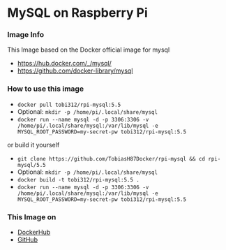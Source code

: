 # MySQL on Raspberry Pi

### Image Info
This Image based on the Docker official image for mysql
* https://hub.docker.com/_/mysql/
* https://github.com/docker-library/mysql

### How to use this image
* ``` docker pull tobi312/rpi-mysql:5.5 ```
* Optional: ``` mkdir -p /home/pi/.local/share/mysql ```
* ``` docker run --name mysql -d -p 3306:3306 -v /home/pi/.local/share/mysql:/var/lib/mysql -e MYSQL_ROOT_PASSWORD=my-secret-pw tobi312/rpi-mysql:5.5 ``` 

or build it yourself
* ``` git clone https://github.com/TobiasH87Docker/rpi-mysql && cd rpi-mysql/5.5 ```
* Optional: ``` mkdir -p /home/pi/.local/share/mysql ```
* ``` docker build -t tobi312/rpi-mysql:5.5 . ``` 
* ``` docker run --name mysql -d -p 3306:3306 -v /home/pi/.local/share/mysql:/var/lib/mysql -e MYSQL_ROOT_PASSWORD=my-secret-pw tobi312/rpi-mysql:5.5 ``` 

### This Image on
* [DockerHub](https://hub.docker.com/r/tobi312/rpi-mysql/)
* [GitHub](https://github.com/TobiasH87Docker/rpi-mysql)
